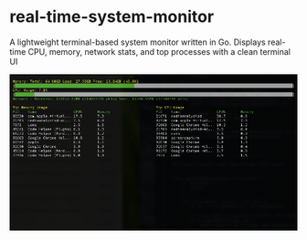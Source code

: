 # real-time-system-monitor
A lightweight terminal-based system monitor written in Go. Displays real-time CPU, memory, network stats, and top processes with a clean terminal UI


![Terminal System Monitor in action](terminal-monitoring.png)
